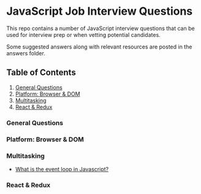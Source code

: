 # JavaScript Job Interview Questions

This repo contains a number of JavaScript interview questions that can be used for interview prep or when vetting potential candidates.

Some suggested answers along with relevant resources are posted in the answers folder.

## Table of Contents
1. [General Questions](#general-questions)
2. [Platform: Browser & DOM](#platform-browser--dom)
3. [Multitasking](#multitasking)
3. [React & Redux](##react--redux)


### General Questions

### Platform: Browser & DOM

### Multitasking
* [What is the event loop in Javascript?](/LisKorzun/JS-Interview-Prep/tree/master/answers/03-multitasking/what-is-event-loop)

### React & Redux
